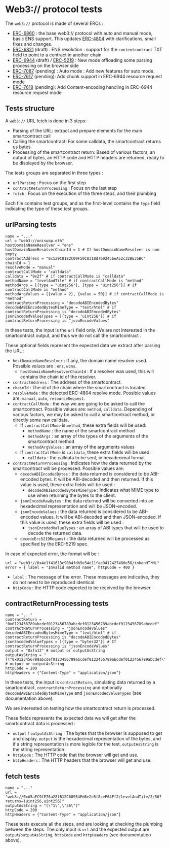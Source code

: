 # Web3:// protocol tests

The ``web3://`` protocol is made of several ERCs :

- [ERC-6860](https://eips.ethereum.org/EIPS/eip-6860) : the base web3:// protocol with auto and manual mode, basic ENS support. This updates [ERC-4804](https://eips.ethereum.org/EIPS/eip-4804) with clarifications, small fixes and changes.
- [ERC-6821](https://eips.ethereum.org/EIPS/eip-6821) (draft) : ENS resolution : support for the ``contentcontract`` TXT field to point to a contract in another chain
- [ERC-6944](https://eips.ethereum.org/EIPS/eip-6944) (draft) / [ERC-5219](https://eips.ethereum.org/EIPS/eip-5219) : New mode offloading some parsing processing on the browser side
- [ERC-7087](https://github.com/ethereum/ERCs/pull/98) (pending) : Auto mode : Add new features for auto mode.
- [ERC-7617](https://github.com/ethereum/ERCs/pull/245) (pending): Add chunk support in ERC-6944 resource request mode
- [ERC-7618](https://github.com/ethereum/ERCs/pull/246) (pending): Add Content-encoding handling in ERC-6944 resource request mode

## Tests structure

A ``web3://`` URL fetch is done in 3 steps:

- Parsing of the URL: extract and prepare elements for the main smartcontract call
- Calling the smartcontract: For some calldata, the smartcontract returns us bytes
- Processing of the smartcontract return: Based of various factors, an output of bytes, an HTTP code and HTTP headers are returned, ready to be displayed by the browser.

The tests groups are separated in three types : 
- ``urlParsing`` : Focus on the first step
- ``contractReturnProcessing`` : Focus on the last step
- ``fetch`` : Focus on the execution of the three steps, and their plumbing

Each file contains test groups, and as the first-level contains the ``type`` field indicating the type of these test groups.


## urlParsing tests

```
name = "..."
url = "web3://uniswap.eth"
hostDomainNameResolver = "ens"
hostDomainNameResolverChainId = 1 # If hostDomainNameResolver is non empty
contractAddress = "0x1a9C8182C09F50C8318d769245beA52c32BE35BC"
chainId = 1
resolveMode = "manual"
contractCallMode = "calldata"
calldata = "0x2f" # if contractCallMode is "calldata"
methodName = "levelAndTile" # if contractCallMode is "method"
methodArgs = [{type = "uint256"}, {type = "uint256"}] # if contractCallMode is "method"
methodArgValues = [{value = 2}, {value = 50}] # if contractCallMode is "method"
contractReturnProcessing = "decodeABIEncodedBytes"
decodedABIEncodedBytesMimeType = "text/html" # if contractReturnProcessing is "decodeABIEncodedBytes"
jsonEncodedValueTypes = [{type = 'uint256'}] # if contractReturnProcessing is "jsonEncodeValues"
```

In these tests, the input is the ``url`` field only. We are not interested in the smartcontract output, and thus we do not call the smartcontract .

These optional fields represent the expected data we extract after parsing the URL :
- ``hostDomainNameResolver`` : If any, the domain name resolver used. Possible values are : ``ens``, ``w3ns``.
  - ``hostDomainNameResolverChainId`` : If a resolver was used, this will contains the chain id of the resolver.
- ``contractAddress`` : The address of the smartcontract.
- ``chainId`` : The id of the chain where the smartcontract is located.
- ``resolveMode`` : the detected ERC-4804 resolve mode. Possible values are: ``manual``, ``auto``, ``resourceRequest``.
- ``contractCallMode`` : the way we are going to be asked to call the smartcontract. Possible values are: ``method``, ``calldata``. Depending of various factors, we may be asked to call a smartcontract method, or directly some raw calldata. 
  - If ``contractCallMode`` is ``method``, these extra fields will be used:
    - ``methodName`` : the name of the smartcontract method
    - ``methodArgs`` : an array of the types of the arguments of the smartcontract method
    - ``methodArgValues`` : an array of the arguments values
  - If ``contractCallMode`` is ``calldata``, these extra fields will be used:
    - ``calldata`` : the calldata to be sent, in hexadecimal format
- ``contractReturnProcessing`` : Indicates how the data returned by the smartcontract will be processed. Possible values are:
  - ``decodeABIEncodedBytes`` : the data returned is considered to be ABI-encoded bytes. It will be ABI-decoded and then returned. If this value is used, these extra fields will be used : 
    - ``decodedABIEncodedBytesMimeType`` : Indicates what MIME type to use when returning the bytes to the client.
  - ``jsonEncodeRawBytes`` : the data returned will be converted into an hexadecimal representation and will be JSON-encoded.
  - ``jsonEncodeValues`` : the data returned is considered to be ABI-encoded values. It will be ABI-decoded and then JSON-encoded. If this value is used, these extra fields will be used : 
    - ``jsonEncodedValueTypes`` : an array of ABI types that will be used to decode the returned data.
  - ``decodeErc5219Request`` : the data returned will be processed as specified by the ERC-5219 spec.

In case of expected error, the format will be : 
```
url = "web3://0x4e1f41613c9084fdb9e34e11fae9412427480e56/tokenHT*ML"
error = { label = "Invalid method name", httpCode = 400 }
```
- ``label`` : The message of the error. These messages are indicative, they do not need to be reproduced identical.
- ``httpCode`` : the HTTP code expected to be received by the browser.

## contractReturnProcessing tests

```
name = "..."
contractReturn = "0x0123456789abcdef0123456789abcdef0123456789abcdef0123456789abcdef"
contractReturnProcessing = "jsonEncodeValues"
decodedABIEncodedBytesMimeType = "text/html" # if contractReturnProcessing is "decodeABIEncodedBytes"
jsonEncodedValueTypes = [{type = "bytes32"}] # If contractReturnProcessing is "jsonEncodeValues"
output = "0xfa12" # output or outputAsString
outputAsString = "[\"0x0123456789abcdef0123456789abcdef0123456789abcdef0123456789abcdef\"]" # output or outputAsString
httpCode = 200
httpHeaders = {"Content-Type" = "application/json"}
```

In these tests, the input is ``contractReturn``, simulating data returned by a smartcontract, ``contractReturnProcessing`` and optionally ``decodedABIEncodedBytesMimeType`` and ``jsonEncodedValueTypes`` (see documentation above).

We are interested on testing how the smartcontract return is processed.

These fields represents the expected data we will get after the smartcontract data is processed : 
- ``output`` / ``outputAsString`` : The bytes that the browser is supposed to get and display. ``output`` is the hexadecimal representation of the bytes, and if a string representation is more legible for the test, ``outputAsString`` is the string representation.
- ``httpCode`` : The HTTP code that the browser will get and use.
- ``httpHeaders`` : The HTTP headers that the browser will get and use.

## fetch tests

```
name = "..."
url = "web3://0xA5aFC9fE76a28fB12C60954Ed6e2e5f8ceF64Ff2/levelAndTile/2/50?returns=(uint256,uint256)"
outputAsString = "[\"1\",\"36\"]"
httpCode = 200
httpHeaders = {"Content-Type" = "application/json"}
```

These tests execute all the steps, and are looking at checking the plumbing between the steps. The only input is ``url`` and the expected output are ``output``/``outputAsString``, ``httpCode`` and ``httpHeaders`` (see documentation above).
